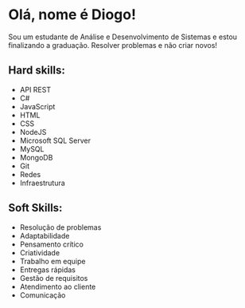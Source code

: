 # Olá, nome é Diogo!
Sou um estudante de Análise e Desenvolvimento de Sistemas e estou finalizando a graduação.
Resolver problemas e não criar novos! 

## Hard skills:

- API REST
- C#
- JavaScript
- HTML
- CSS
- NodeJS
- Microsoft SQL Server
- MySQL
- MongoDB
- Git
- Redes
- Infraestrutura

## Soft Skills:

- Resolução de problemas
- Adaptabilidade
- Pensamento crítico
- Criatividade
- Trabalho em equipe
- Entregas rápidas
- Gestão de requisitos
- Atendimento ao cliente
- Comunicação



